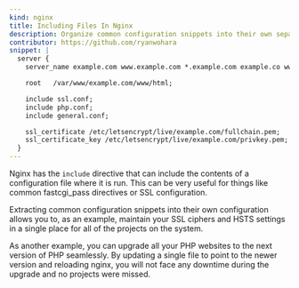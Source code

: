```yaml
---
kind: nginx
title: Including Files In Nginx
description: Organize common configuration snippets into their own separate files, making maintainability and readability easy.
contributor: https://github.com/ryanwohara
snippet: |
  server {
    server_name example.com www.example.com *.example.com example.co www.example.co *.example.co;

    root   /var/www/example.com/www/html;

    include ssl.conf;
    include php.conf;
    include general.conf;

    ssl_certificate /etc/letsencrypt/live/example.com/fullchain.pem;
    ssl_certificate_key /etc/letsencrypt/live/example.com/privkey.pem;
  }
---
```


Nginx has the `include` directive that can include the contents of a configuration file where it is run. This can be very useful for things like common fastcgi_pass directives or SSL configuration.

Extracting common configuration snippets into their own configuration allows you to, as an example, maintain your SSL ciphers and HSTS settings in a single place for all of the projects on the system.

As another example, you can upgrade all your PHP websites to the next version of PHP seamlessly. By updating a single file to point to the newer version and reloading nginx, you will not face any downtime during the upgrade and no projects were missed.

